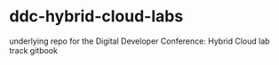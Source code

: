 # ddc-hybrid-cloud-labs
underlying repo for the Digital Developer Conference: Hybrid Cloud lab track gitbook
